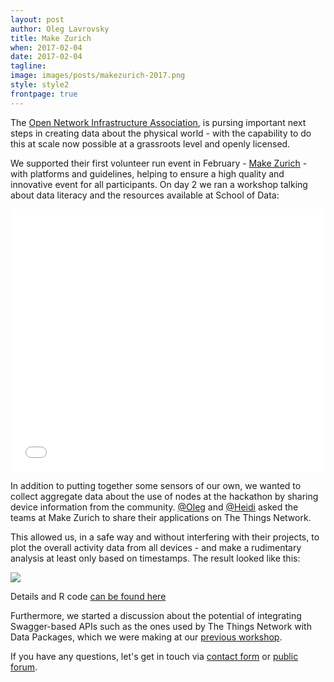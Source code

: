 ```yaml
---
layout: post
author: Oleg Lavrovsky
title: Make Zurich
when: 2017-02-04
date: 2017-02-04
tagline:
image: images/posts/makezurich-2017.png
style: style2
frontpage: true
---
```


The [Open Network Infrastructure Association](https://opennetworkinfrastructure.org/), is pursing important next steps in creating data about the physical world - with the capability to do this at scale now possible at a grassroots level and openly licensed.

We supported their first volunteer run event in February - [Make Zurich](http://makezurich.ch/) - with platforms and guidelines, helping to ensure a high quality and innovative event for all participants. On day 2 we ran a workshop talking about data literacy and the resources available at School of Data:

<center><iframe src="//slides.com/loleg/making-sense/embed" width="100%" style="max-width:576px" height="420" scrolling="no" frameborder="0" webkitallowfullscreen mozallowfullscreen allowfullscreen></iframe></center>

In addition to putting together some sensors of our own, we wanted to collect aggregate data about the use of nodes at the hackathon by sharing device information from the community. [@Oleg](https://forum.schoolofdata.ch/users/oleg/) and [@Heidi](https://forum.schoolofdata.ch/users/heidi/) asked the teams at Make Zurich to share their applications on The Things Network.

This allowed us, in a safe way and without interfering with their projects, to plot the overall activity data from all devices - and make a rudimentary analysis at least only based on timestamps. The result looked like this:

![](http://soda.camp/workshops/2017/makezurich/allthethings/viz.png)

Details and R code [can be found here](https://now.makezurich.ch/project/13)

Furthermore, we started a discussion about the potential of integrating Swagger-based APIs such as the ones used by The Things Network with Data Packages, which we were making at our [previous workshop](https://schoolofdata-ch.github.io/2017/01/14/Food-Data-Expedition.html).

If you have any questions, let's get in touch via [contact form](/#contact) or [public forum](https://forum.schoolofdata.ch/).
